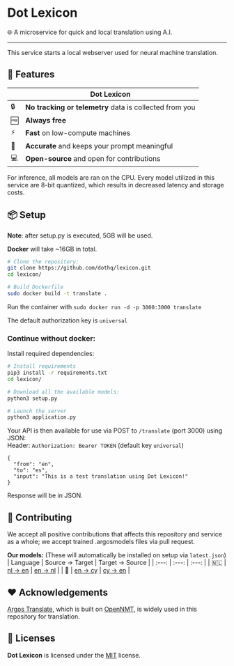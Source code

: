 # Dot Lexicon
🌐 A microservice for quick and local translation using A.I.

---

This service starts a local webserver used for neural machine translation.


## 🚀 Features

|  | Dot Lexicon |
| - | ------------ |
| 🔒 | **No tracking or telemetry** data is collected from you |
| 🆓 | **Always free** |
| ⚡️ | **Fast** on low-compute machines |
| 📝 | **Accurate** and keeps your prompt meaningful |
| 💻 | **Open-source** and open for contributions |

For inference, all models are ran on the CPU. Every model utilized in this service are 8-bit quantized, which results in decreased latency and storage costs.

## 📦️ Setup

**Note**: after setup.py is executed, 5GB will be used.

**Docker** will take ~16GB in total.


```bash
# Clone the repository:
git clone https://github.com/dothq/lexicon.git
cd lexicon/

# Build Dockerfile
sudo docker build -t translate .
```

Run the container with `sudo docker run -d -p 3000:3000 translate`

The default authorization key is `universal`

### **Continue without docker:**

Install required dependencies:
```bash
# Install requirements
pip3 install -r requirements.txt
cd lexicon/

# Download all the available models:
python3 setup.py

# Launch the server
python3 application.py
```

Your API is then available for use via POST to `/translate` (port 3000) using JSON:
<br>
Header: `Authorization: Bearer TOKEN` (default key `universal`)
```
{
  "from": "en",
  "to": "es",
  "input": "This is a test translation using Dot Lexicon!"
}
```
Response will be in JSON.

## 🔧 Contributing

We accept all positive contributions that affects this repository and service as a whole; we accept trained .argosmodels files via pull request. 

**Our models:**
(These will automatically be installed on setup via `latest.json`)
| Language | Source -> Target | Target -> Source |
| :---: | :---: | :---: |
| 🇳🇱 | [nl -> en](https://cdn.discordapp.com/attachments/842801645611384872/912031467327074374/dutch_en.argosmodel) | [en -> nl](https://cdn.discordapp.com/attachments/842801645611384872/912031363639685130/en_nl.argosmodel) |
| 🏴󠁧󠁢󠁷󠁬󠁳󠁿 | [en -> cy](https://github.com/dothq/lexicon/releases/download/November-2021/en_cy.argosmodel) | [cy -> en](https://github.com/dothq/lexicon/releases/download/November-2021/cy_en.argosmodel) |

## ❤️ Acknowledgements

[Argos Translate](https://github.com/argosopentech/argos-translate), which is built on [OpenNMT](https://opennmt.net/), is widely used in this repository for translation.

## 📜 Licenses
**Dot Lexicon** is licensed under the [MIT](https://spdx.org/licenses/MIT.html) license.
